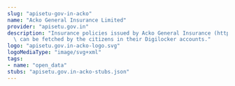 ```yaml
---
slug: "apisetu-gov-in-acko"
name: "Acko General Insurance Limited"
provider: "apisetu.gov.in"
description: "Insurance policies issued by Acko General Insurance (https://www.acko.com)\
  \ can be fetched by the citizens in their Digilocker accounts."
logo: "apisetu.gov.in-acko-logo.svg"
logoMediaType: "image/svg+xml"
tags:
- name: "open_data"
stubs: "apisetu.gov.in-acko-stubs.json"
---
```

